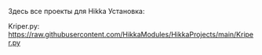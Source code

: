 Здесь все проекты для Hikka
Установка: 

  Kriper.py: https://raw.githubusercontent.com/HikkaModules/HikkaProjects/main/Kriper.py

